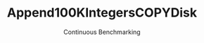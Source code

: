 ---
layout: docu
title: Append100KIntegersCOPYDisk
subtitle: Continuous Benchmarking
selected: Append
expanded: Benchmarking
benchmark: /individual_results/Append100KIntegersCOPYDisk.html
---